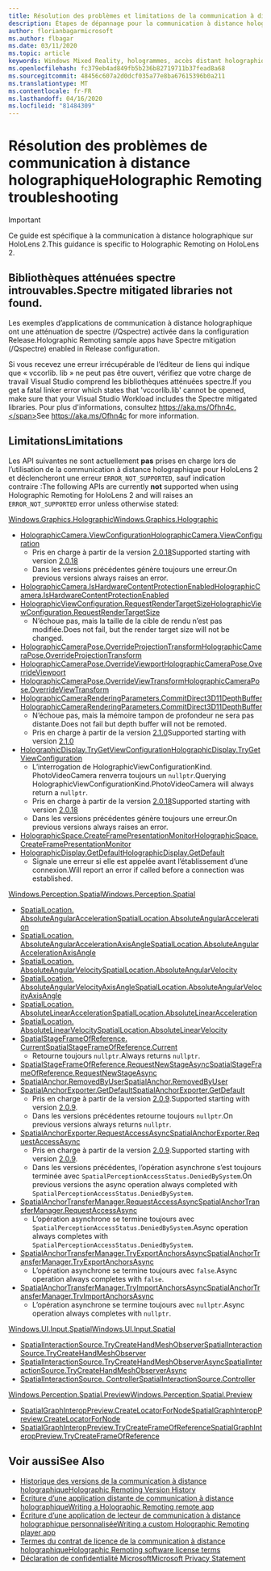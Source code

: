 ```yaml
---
title: Résolution des problèmes et limitations de la communication à distance holographique
description: Étapes de dépannage pour la communication à distance holographique sur HoloLens 2.
author: florianbagarmicrosoft
ms.author: flbagar
ms.date: 03/11/2020
ms.topic: article
keywords: Windows Mixed Reality, hologrammes, accès distant holographique, rendu à distance, rendu réseau, HoloLens, hologrammes distants, dépannage, aide
ms.openlocfilehash: fc379eb4ad849fb5b236b82719711b37fead8a68
ms.sourcegitcommit: 48456c607a2d0dcf035a77e8ba67615396b0a211
ms.translationtype: MT
ms.contentlocale: fr-FR
ms.lasthandoff: 04/16/2020
ms.locfileid: "81484309"
---
```

# <a name="holographic-remoting-troubleshooting"></a><span data-ttu-id="a6d1e-104">Résolution des problèmes de communication à distance holographique</span><span class="sxs-lookup"><span data-stu-id="a6d1e-104">Holographic Remoting troubleshooting</span></span>

> [!IMPORTANT]
> <span data-ttu-id="a6d1e-105">Ce guide est spécifique à la communication à distance holographique sur HoloLens 2.</span><span class="sxs-lookup"><span data-stu-id="a6d1e-105">This guidance is specific to Holographic Remoting on HoloLens 2.</span></span>

## <a name="spectre-mitigated-libraries-not-found"></a><span data-ttu-id="a6d1e-106">Bibliothèques atténuées spectre introuvables.</span><span class="sxs-lookup"><span data-stu-id="a6d1e-106">Spectre mitigated libraries not found.</span></span>

<span data-ttu-id="a6d1e-107">Les exemples d’applications de communication à distance holographique ont une atténuation de spectre (/Qspectre) activée dans la configuration Release.</span><span class="sxs-lookup"><span data-stu-id="a6d1e-107">Holographic Remoting sample apps have Spectre mitigation (/Qspectre) enabled in Release configuration.</span></span>

<span data-ttu-id="a6d1e-108">Si vous recevez une erreur irrécupérable de l’éditeur de liens qui indique que « vccorlib. lib » ne peut pas être ouvert, vérifiez que votre charge de travail Visual Studio comprend les bibliothèques atténuées spectre.</span><span class="sxs-lookup"><span data-stu-id="a6d1e-108">If you get a fatal linker error which states that 'vccorlib.lib' cannot be opened, make sure that your Visual Studio Workload includes the Spectre mitigated libraries.</span></span> <span data-ttu-id="a6d1e-109">Pour plus d'informations, consultez https://aka.ms/Ofhn4c.</span><span class="sxs-lookup"><span data-stu-id="a6d1e-109">See https://aka.ms/Ofhn4c for more information.</span></span>

## <a name="limitations"></a><span data-ttu-id="a6d1e-110">Limitations</span><span class="sxs-lookup"><span data-stu-id="a6d1e-110">Limitations</span></span>

<span data-ttu-id="a6d1e-111">Les API suivantes ne sont actuellement **pas** prises en charge lors de l’utilisation de la communication à distance holographique pour HoloLens 2 et déclencheront une erreur ```ERROR_NOT_SUPPORTED```, sauf indication contraire :</span><span class="sxs-lookup"><span data-stu-id="a6d1e-111">The following APIs are currently **not** supported when using Holographic Remoting for HoloLens 2 and will raises an ```ERROR_NOT_SUPPORTED``` error unless otherwise stated:</span></span>

[<span data-ttu-id="a6d1e-112">Windows.Graphics.Holographic</span><span class="sxs-lookup"><span data-stu-id="a6d1e-112">Windows.Graphics.Holographic</span></span>](https://docs.microsoft.com/uwp/api/windows.graphics.holographic)

* [<span data-ttu-id="a6d1e-113">HolographicCamera.ViewConfiguration</span><span class="sxs-lookup"><span data-stu-id="a6d1e-113">HolographicCamera.ViewConfiguration</span></span>](https://docs.microsoft.com/uwp/api/windows.graphics.holographic.holographiccamera.viewconfiguration)
  - <span data-ttu-id="a6d1e-114">Pris en charge à partir de la version [2.0.18](holographic-remoting-version-history.md#v2.0.18)</span><span class="sxs-lookup"><span data-stu-id="a6d1e-114">Supported starting with version [2.0.18](holographic-remoting-version-history.md#v2.0.18)</span></span>
  - <span data-ttu-id="a6d1e-115">Dans les versions précédentes génère toujours une erreur.</span><span class="sxs-lookup"><span data-stu-id="a6d1e-115">On previous versions always raises an error.</span></span>
* [<span data-ttu-id="a6d1e-116">HolographicCamera.IsHardwareContentProtectionEnabled</span><span class="sxs-lookup"><span data-stu-id="a6d1e-116">HolographicCamera.IsHardwareContentProtectionEnabled</span></span>](https://docs.microsoft.com/uwp/api/windows.graphics.holographic.holographiccamera.ishardwarecontentprotectionenabled#Windows_Graphics_Holographic_HolographicCamera_IsHardwareContentProtectionEnabled)
* [<span data-ttu-id="a6d1e-117">HolographicViewConfiguration.RequestRenderTargetSize</span><span class="sxs-lookup"><span data-stu-id="a6d1e-117">HolographicViewConfiguration.RequestRenderTargetSize</span></span>](https://docs.microsoft.com/uwp/api/windows.graphics.holographic.holographicviewconfiguration.requestrendertargetsize#Windows_Graphics_Holographic_HolographicViewConfiguration_RequestRenderTargetSize_Windows_Foundation_Size_)
  - <span data-ttu-id="a6d1e-118">N’échoue pas, mais la taille de la cible de rendu n’est pas modifiée.</span><span class="sxs-lookup"><span data-stu-id="a6d1e-118">Does not fail, but the render target size will not be changed.</span></span>
* [<span data-ttu-id="a6d1e-119">HolographicCameraPose.OverrideProjectionTransform</span><span class="sxs-lookup"><span data-stu-id="a6d1e-119">HolographicCameraPose.OverrideProjectionTransform</span></span>](https://docs.microsoft.com/uwp/api/windows.graphics.holographic.holographiccamerapose.overrideprojectiontransform)
* [<span data-ttu-id="a6d1e-120">HolographicCameraPose.OverrideViewport</span><span class="sxs-lookup"><span data-stu-id="a6d1e-120">HolographicCameraPose.OverrideViewport</span></span>](https://docs.microsoft.com/uwp/api/windows.graphics.holographic.holographiccamerapose.overrideviewport)
* [<span data-ttu-id="a6d1e-121">HolographicCameraPose.OverrideViewTransform</span><span class="sxs-lookup"><span data-stu-id="a6d1e-121">HolographicCameraPose.OverrideViewTransform</span></span>](https://docs.microsoft.com/uwp/api/windows.graphics.holographic.holographiccamerapose.overrideviewtransform)
* [<span data-ttu-id="a6d1e-122">HolographicCameraRenderingParameters.CommitDirect3D11DepthBuffer</span><span class="sxs-lookup"><span data-stu-id="a6d1e-122">HolographicCameraRenderingParameters.CommitDirect3D11DepthBuffer</span></span>](https://docs.microsoft.com/uwp/api/windows.graphics.holographic.holographiccamerarenderingparameters.commitdirect3d11depthbuffer#Windows_Graphics_Holographic_HolographicCameraRenderingParameters_CommitDirect3D11DepthBuffer_Windows_Graphics_DirectX_Direct3D11_IDirect3DSurface_)
  - <span data-ttu-id="a6d1e-123">N’échoue pas, mais la mémoire tampon de profondeur ne sera pas distante.</span><span class="sxs-lookup"><span data-stu-id="a6d1e-123">Does not fail but depth buffer will not be remoted.</span></span>
  - <span data-ttu-id="a6d1e-124">Pris en charge à partir de la version [2.1.0](holographic-remoting-version-history.md#v2.1.0)</span><span class="sxs-lookup"><span data-stu-id="a6d1e-124">Supported starting with version [2.1.0](holographic-remoting-version-history.md#v2.1.0)</span></span>
* [<span data-ttu-id="a6d1e-125">HolographicDisplay.TryGetViewConfiguration</span><span class="sxs-lookup"><span data-stu-id="a6d1e-125">HolographicDisplay.TryGetViewConfiguration</span></span>](https://docs.microsoft.com/uwp/api/windows.graphics.holographic.holographicdisplay.trygetviewconfiguration)
  - <span data-ttu-id="a6d1e-126">L’interrogation de HolographicViewConfigurationKind. PhotoVideoCamera renverra toujours un ```nullptr```.</span><span class="sxs-lookup"><span data-stu-id="a6d1e-126">Querying HolographicViewConfigurationKind.PhotoVideoCamera will always return a ```nullptr```.</span></span>
  - <span data-ttu-id="a6d1e-127">Pris en charge à partir de la version [2.0.18](holographic-remoting-version-history.md#v2.0.18)</span><span class="sxs-lookup"><span data-stu-id="a6d1e-127">Supported starting with version [2.0.18](holographic-remoting-version-history.md#v2.0.18)</span></span>
  - <span data-ttu-id="a6d1e-128">Dans les versions précédentes génère toujours une erreur.</span><span class="sxs-lookup"><span data-stu-id="a6d1e-128">On previous versions always raises an error.</span></span>
* [<span data-ttu-id="a6d1e-129">HolographicSpace.CreateFramePresentationMonitor</span><span class="sxs-lookup"><span data-stu-id="a6d1e-129">HolographicSpace.CreateFramePresentationMonitor</span></span>](https://docs.microsoft.com/uwp/api/windows.graphics.holographic.holographicspace.createframepresentationmonitor)
* [<span data-ttu-id="a6d1e-130">HolographicDisplay.GetDefault</span><span class="sxs-lookup"><span data-stu-id="a6d1e-130">HolographicDisplay.GetDefault</span></span>](https://docs.microsoft.com/uwp/api/windows.graphics.holographic.holographicdisplay.getdefault#Windows_Graphics_Holographic_HolographicDisplay_GetDefault)
  - <span data-ttu-id="a6d1e-131">Signale une erreur si elle est appelée avant l’établissement d’une connexion.</span><span class="sxs-lookup"><span data-stu-id="a6d1e-131">Will report an error if called before a connection was established.</span></span>


[<span data-ttu-id="a6d1e-132">Windows.Perception.Spatial</span><span class="sxs-lookup"><span data-stu-id="a6d1e-132">Windows.Perception.Spatial</span></span>](https://docs.microsoft.com/uwp/api/windows.perception.spatial)

* [<span data-ttu-id="a6d1e-133">SpatialLocation. AbsoluteAngularAcceleration</span><span class="sxs-lookup"><span data-stu-id="a6d1e-133">SpatialLocation.AbsoluteAngularAcceleration</span></span>](https://docs.microsoft.com/uwp/api/windows.perception.spatial.spatiallocation.absoluteangularacceleration)
* [<span data-ttu-id="a6d1e-134">SpatialLocation. AbsoluteAngularAccelerationAxisAngle</span><span class="sxs-lookup"><span data-stu-id="a6d1e-134">SpatialLocation.AbsoluteAngularAccelerationAxisAngle</span></span>](https://docs.microsoft.com/uwp/api/windows.perception.spatial.spatiallocation.absoluteangularaccelerationaxisangle)
* [<span data-ttu-id="a6d1e-135">SpatialLocation. AbsoluteAngularVelocity</span><span class="sxs-lookup"><span data-stu-id="a6d1e-135">SpatialLocation.AbsoluteAngularVelocity</span></span>](https://docs.microsoft.com/uwp/api/windows.perception.spatial.spatiallocation.absoluteangularvelocity)
* [<span data-ttu-id="a6d1e-136">SpatialLocation. AbsoluteAngularVelocityAxisAngle</span><span class="sxs-lookup"><span data-stu-id="a6d1e-136">SpatialLocation.AbsoluteAngularVelocityAxisAngle</span></span>](https://docs.microsoft.com/uwp/api/windows.perception.spatial.spatiallocation.absoluteangularvelocityaxisangle)
* [<span data-ttu-id="a6d1e-137">SpatialLocation. AbsoluteLinearAcceleration</span><span class="sxs-lookup"><span data-stu-id="a6d1e-137">SpatialLocation.AbsoluteLinearAcceleration</span></span>](https://docs.microsoft.com/uwp/api/windows.perception.spatial.spatiallocation.absolutelinearacceleration)
* [<span data-ttu-id="a6d1e-138">SpatialLocation. AbsoluteLinearVelocity</span><span class="sxs-lookup"><span data-stu-id="a6d1e-138">SpatialLocation.AbsoluteLinearVelocity</span></span>](https://docs.microsoft.com/uwp/api/windows.perception.spatial.spatiallocation.absolutelinearvelocity)
* [<span data-ttu-id="a6d1e-139">SpatialStageFrameOfReference. Current</span><span class="sxs-lookup"><span data-stu-id="a6d1e-139">SpatialStageFrameOfReference.Current</span></span>](https://docs.microsoft.com/uwp/api/windows.perception.spatial.spatialstageframeofreference.current)
  - <span data-ttu-id="a6d1e-140">Retourne toujours ```nullptr```.</span><span class="sxs-lookup"><span data-stu-id="a6d1e-140">Always returns ```nullptr```.</span></span>
* [<span data-ttu-id="a6d1e-141">SpatialStageFrameOfReference.RequestNewStageAsync</span><span class="sxs-lookup"><span data-stu-id="a6d1e-141">SpatialStageFrameOfReference.RequestNewStageAsync</span></span>](https://docs.microsoft.com/uwp/api/windows.perception.spatial.spatialstageframeofreference.requestnewstageasync)
* [<span data-ttu-id="a6d1e-142">SpatialAnchor.RemovedByUser</span><span class="sxs-lookup"><span data-stu-id="a6d1e-142">SpatialAnchor.RemovedByUser</span></span>](https://docs.microsoft.com/uwp/api/windows.perception.spatial.spatialanchor.removedbyuser)
* [<span data-ttu-id="a6d1e-143">SpatialAnchorExporter.GetDefault</span><span class="sxs-lookup"><span data-stu-id="a6d1e-143">SpatialAnchorExporter.GetDefault</span></span>](https://docs.microsoft.com/uwp/api/windows.perception.spatial.spatialanchorexporter.getdefault
)
  - <span data-ttu-id="a6d1e-144">Pris en charge à partir de la version [2.0.9](holographic-remoting-version-history.md#v2.0.9).</span><span class="sxs-lookup"><span data-stu-id="a6d1e-144">Supported starting with version [2.0.9](holographic-remoting-version-history.md#v2.0.9).</span></span> 
  - <span data-ttu-id="a6d1e-145">Dans les versions précédentes retourne toujours ```nullptr```.</span><span class="sxs-lookup"><span data-stu-id="a6d1e-145">On previous versions always returns ```nullptr```.</span></span> 
* [<span data-ttu-id="a6d1e-146">SpatialAnchorExporter.RequestAccessAsync</span><span class="sxs-lookup"><span data-stu-id="a6d1e-146">SpatialAnchorExporter.RequestAccessAsync</span></span>](https://docs.microsoft.com/uwp/api/windows.perception.spatial.spatialanchorexporter.requestaccessasync
)
  - <span data-ttu-id="a6d1e-147">Pris en charge à partir de la version [2.0.9](holographic-remoting-version-history.md#v2.0.9).</span><span class="sxs-lookup"><span data-stu-id="a6d1e-147">Supported starting with version [2.0.9](holographic-remoting-version-history.md#v2.0.9).</span></span> 
  - <span data-ttu-id="a6d1e-148">Dans les versions précédentes, l’opération asynchrone s’est toujours terminée avec ```SpatialPerceptionAccessStatus.DeniedBySystem```.</span><span class="sxs-lookup"><span data-stu-id="a6d1e-148">On previous versions the async operation always completed with ```SpatialPerceptionAccessStatus.DeniedBySystem```.</span></span>
* [<span data-ttu-id="a6d1e-149">SpatialAnchorTransferManager.RequestAccessAsync</span><span class="sxs-lookup"><span data-stu-id="a6d1e-149">SpatialAnchorTransferManager.RequestAccessAsync</span></span>](https://docs.microsoft.com/uwp/api/windows.perception.spatial.spatialanchortransfermanager.requestaccessasync#Windows_Perception_Spatial_SpatialAnchorTransferManager_RequestAccessAsync)
  - <span data-ttu-id="a6d1e-150">L’opération asynchrone se termine toujours avec ```SpatialPerceptionAccessStatus.DeniedBySystem```.</span><span class="sxs-lookup"><span data-stu-id="a6d1e-150">Async operation always completes with ```SpatialPerceptionAccessStatus.DeniedBySystem```.</span></span>
* [<span data-ttu-id="a6d1e-151">SpatialAnchorTransferManager.TryExportAnchorsAsync</span><span class="sxs-lookup"><span data-stu-id="a6d1e-151">SpatialAnchorTransferManager.TryExportAnchorsAsync</span></span>](https://docs.microsoft.com/uwp/api/windows.perception.spatial.spatialanchortransfermanager.tryexportanchorsasync#Windows_Perception_Spatial_SpatialAnchorTransferManager_TryExportAnchorsAsync_Windows_Foundation_Collections_IIterable_Windows_Foundation_Collections_IKeyValuePair_System_String_Windows_Perception_Spatial_SpatialAnchor___Windows_Storage_Streams_IOutputStream_)
  - <span data-ttu-id="a6d1e-152">L’opération asynchrone se termine toujours avec ```false```.</span><span class="sxs-lookup"><span data-stu-id="a6d1e-152">Async operation always completes with ```false```.</span></span>
* [<span data-ttu-id="a6d1e-153">SpatialAnchorTransferManager.TryImportAnchorsAsync</span><span class="sxs-lookup"><span data-stu-id="a6d1e-153">SpatialAnchorTransferManager.TryImportAnchorsAsync</span></span>](https://docs.microsoft.com/uwp/api/windows.perception.spatial.spatialanchortransfermanager.tryimportanchorsasync
)
  - <span data-ttu-id="a6d1e-154">L’opération asynchrone se termine toujours avec ```nullptr```.</span><span class="sxs-lookup"><span data-stu-id="a6d1e-154">Async operation always completes with ```nullptr```.</span></span>

[<span data-ttu-id="a6d1e-155">Windows.UI.Input.Spatial</span><span class="sxs-lookup"><span data-stu-id="a6d1e-155">Windows.UI.Input.Spatial</span></span>](https://docs.microsoft.com/uwp/api/windows.ui.input.spatial)

* [<span data-ttu-id="a6d1e-156">SpatialInteractionSource.TryCreateHandMeshObserver</span><span class="sxs-lookup"><span data-stu-id="a6d1e-156">SpatialInteractionSource.TryCreateHandMeshObserver</span></span>](https://docs.microsoft.com/uwp/api/windows.ui.input.spatial.spatialinteractionsource.trycreatehandmeshobserver#Windows_UI_Input_Spatial_SpatialInteractionSource_TryCreateHandMeshObserver)
* [<span data-ttu-id="a6d1e-157">SpatialInteractionSource.TryCreateHandMeshObserverAsync</span><span class="sxs-lookup"><span data-stu-id="a6d1e-157">SpatialInteractionSource.TryCreateHandMeshObserverAsync</span></span>](https://docs.microsoft.com/uwp/api/windows.ui.input.spatial.spatialinteractionsource.trycreatehandmeshobserverasync)
* [<span data-ttu-id="a6d1e-158">SpatialInteractionSource. Controller</span><span class="sxs-lookup"><span data-stu-id="a6d1e-158">SpatialInteractionSource.Controller</span></span>](https://docs.microsoft.com/uwp/api/windows.ui.input.spatial.spatialinteractionsource.controller#Windows_UI_Input_Spatial_SpatialInteractionSource_Controller)

[<span data-ttu-id="a6d1e-159">Windows.Perception.Spatial.Preview</span><span class="sxs-lookup"><span data-stu-id="a6d1e-159">Windows.Perception.Spatial.Preview</span></span>](https://docs.microsoft.com/uwp/api/windows.perception.spatial.preview)

* [<span data-ttu-id="a6d1e-160">SpatialGraphInteropPreview.CreateLocatorForNode</span><span class="sxs-lookup"><span data-stu-id="a6d1e-160">SpatialGraphInteropPreview.CreateLocatorForNode</span></span>](https://docs.microsoft.com/uwp/api/windows.perception.spatial.preview.spatialgraphinteroppreview.createlocatorfornode)
* [<span data-ttu-id="a6d1e-161">SpatialGraphInteropPreview.TryCreateFrameOfReference</span><span class="sxs-lookup"><span data-stu-id="a6d1e-161">SpatialGraphInteropPreview.TryCreateFrameOfReference</span></span>](https://docs.microsoft.com/uwp/api/windows.perception.spatial.preview.spatialgraphinteroppreview.trycreateframeofreference)

## <a name="see-also"></a><span data-ttu-id="a6d1e-162">Voir aussi</span><span class="sxs-lookup"><span data-stu-id="a6d1e-162">See Also</span></span>
* [<span data-ttu-id="a6d1e-163">Historique des versions de la communication à distance holographique</span><span class="sxs-lookup"><span data-stu-id="a6d1e-163">Holographic Remoting Version History</span></span>](holographic-remoting-version-history.md)
* [<span data-ttu-id="a6d1e-164">Écriture d’une application distante de communication à distance holographique</span><span class="sxs-lookup"><span data-stu-id="a6d1e-164">Writing a Holographic Remoting remote app</span></span>](holographic-remoting-create-host.md)
* [<span data-ttu-id="a6d1e-165">Écriture d’une application de lecteur de communication à distance holographique personnalisée</span><span class="sxs-lookup"><span data-stu-id="a6d1e-165">Writing a custom Holographic Remoting player app</span></span>](holographic-remoting-create-player.md)
* [<span data-ttu-id="a6d1e-166">Termes du contrat de licence de la communication à distance holographique</span><span class="sxs-lookup"><span data-stu-id="a6d1e-166">Holographic Remoting software license terms</span></span>](https://docs.microsoft.com/legal/mixed-reality/microsoft-holographic-remoting-software-license-terms)
* [<span data-ttu-id="a6d1e-167">Déclaration de confidentialité Microsoft</span><span class="sxs-lookup"><span data-stu-id="a6d1e-167">Microsoft Privacy Statement</span></span>](https://go.microsoft.com/fwlink/?LinkId=521839)
